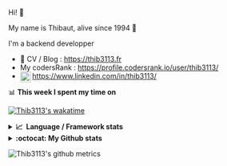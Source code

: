 Hi! 👋

My name is Thibaut, alive since 1994 🍷

I'm a backend developper

-   📝 CV / Blog : https://thib3113.fr
-   My codersRank : https://profile.codersrank.io/user/thib3113/
-   <a href="https://www.linkedin.com/in/thib3113/"><img align="left" alt="Thib3113's Linkedin" width="21px" src="https://raw.githubusercontent.com/peterthehan/peterthehan/master/assets/linkedin.svg" /></a> https://www.linkedin.com/in/thib3113/

📊 **This week I spent my time on**

[![Thib3113's wakatime](https://github-readme-stats.vercel.app/api/wakatime?username=thib3113&layout=default&theme=dracula&langs_count=6&hide_title=true&hide_border=true)](https://wakatime.com/@thib3113)

<details>
  <summary><b>📈&nbsp;&nbsp;Language&nbsp;/&nbsp;Framework stats</b></summary>
  <br/>  
  <a href='https://profile.codersrank.io/user/thib3113/'>
  <img src='http://cr-skills-chart-widget.azurewebsites.net/api/api?username=thib3113&padding=30&skills=php,batchfile,javascript,less,mysql,reactjs,scss,shell,typescript,vue'>
  </a>
</details>

<details>
  <summary><b>:octocat: My Github stats</b></summary>
  <br/>  
  
  <img src="https://github-readme-stats.vercel.app/api?username=thib3113&theme=dracula&show_icons=true&" alt="Thib3113's GitHub stats" />

<!--START_SECTION:activity-->

1. 🎉 Merged PR [#56](https://github.com/thib3113/unifi-blockips-srv/pull/56) in [thib3113/unifi-blockips-srv](https://github.com/thib3113/unifi-blockips-srv)
2. 🎉 Merged PR [#235](https://github.com/thib3113/unifi-client/pull/235) in [thib3113/unifi-client](https://github.com/thib3113/unifi-client)
3. 🎉 Merged PR [#226](https://github.com/thib3113/unifi-client/pull/226) in [thib3113/unifi-client](https://github.com/thib3113/unifi-client)
4. 🎉 Merged PR [#229](https://github.com/thib3113/unifi-client/pull/229) in [thib3113/unifi-client](https://github.com/thib3113/unifi-client)
5. 🎉 Merged PR [#236](https://github.com/thib3113/unifi-client/pull/236) in [thib3113/unifi-client](https://github.com/thib3113/unifi-client)
 <!--END_SECTION:activity-->

</details>

![Thib3113's github metrics](https://gist.githubusercontent.com/thib3113/83a96e16f8bca103f1b0e376186c66ec/raw/github-metrics.svg)

